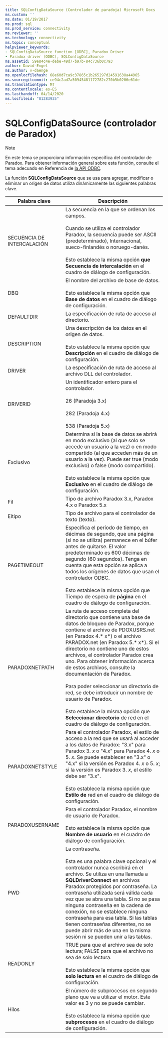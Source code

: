 ```yaml
---
title: SQLConfigDataSource (Controlador de paradoja) Microsoft Docs
ms.custom: ''
ms.date: 01/19/2017
ms.prod: sql
ms.prod_service: connectivity
ms.reviewer: ''
ms.technology: connectivity
ms.topic: conceptual
helpviewer_keywords:
- SQLConfigDataSource function [ODBC], Paradox Driver
- Paradox driver [ODBC], SQLConfigDataSource
ms.assetid: 59e84c4e-debe-49d7-b97b-84c736b0c793
author: David-Engel
ms.author: v-daenge
ms.openlocfilehash: 68e60d7ca9c37865c1b265297d24591638a44965
ms.sourcegitcommit: ce94c2ad7a50945481172782c270b5b0206e61de
ms.translationtype: MT
ms.contentlocale: es-ES
ms.lasthandoff: 04/14/2020
ms.locfileid: "81283935"
---
```

# <a name="sqlconfigdatasource-paradox-driver"></a>SQLConfigDataSource (controlador de Paradox)
> [!NOTE]  
>  En este tema se proporciona información específica del controlador de Paradox. Para obtener información general sobre esta función, consulte el tema adecuado en Referencia de [la API ODBC](../../odbc/reference/syntax/odbc-api-reference.md).  
  
 La función **SQLConfigDataSource** que se usa para agregar, modificar o eliminar un origen de datos utiliza dinámicamente las siguientes palabras clave.  
  
|Palabra clave|Descripción|  
|-------------|-----------------|  
|SECUENCIA DE INTERCALACIÓN|La secuencia en la que se ordenan los campos.<br /><br /> Cuando se utiliza el controlador Paradox, la secuencia puede ser ASCII (predeterminado), Internacional, sueco-finlandés o noruego-danés.<br /><br /> Esto establece la misma opción **que Secuencia de intercalación** en el cuadro de diálogo de configuración.|  
|DBQ|El nombre del archivo de base de datos.<br /><br /> Esto establece la misma opción que **Base de datos** en el cuadro de diálogo de configuración.|  
|DEFAULTDIR|La especificación de ruta de acceso al directorio.|  
|DESCRIPTION|Una descripción de los datos en el origen de datos.<br /><br /> Esto establece la misma opción que **Descripción** en el cuadro de diálogo de configuración.|  
|DRIVER|La especificación de ruta de acceso al archivo DLL del controlador.|  
|DRIVERID|Un identificador entero para el controlador.<br /><br /> 26 (Paradoja 3.x)<br /><br /> 282 (Paradoja 4.x)<br /><br /> 538 (Paradoja 5.x)|  
|Exclusivo|Determina si la base de datos se abrirá en modo exclusivo (al que solo se accede un usuario a la vez) o en modo compartido (al que acceden más de un usuario a la vez). Puede ser true (modo exclusivo) o false (modo compartido).<br /><br /> Esto establece la misma opción que **Exclusivo** en el cuadro de diálogo de configuración.|  
|Fil|Tipo de archivo Paradox 3.x, Paradox 4.x o Paradox 5.x|  
|Eltipo|Tipo de archivo para el controlador de texto (texto).|  
|PAGETIMEOUT|Especifica el período de tiempo, en décimas de segundo, que una página (si no se utiliza) permanece en el búfer antes de quitarse. El valor predeterminado es 600 décimas de segundo (60 segundos). Tenga en cuenta que esta opción se aplica a todos los orígenes de datos que usan el controlador ODBC.<br /><br /> Esto establece la misma opción que Tiempo de espera de **página** en el cuadro de diálogo de configuración.|  
|PARADOXNETPATH|La ruta de acceso completa del directorio que contiene una base de datos de bloqueo de Paradox, porque contiene el archivo de PDOXUSRS.net (en Paradox 4.* x*) o el archivo PARADOX.net (en Paradox 5.* x*). Si el directorio no contiene uno de estos archivos, el controlador Paradox crea uno. Para obtener información acerca de estos archivos, consulte la documentación de Paradox.<br /><br /> Para poder seleccionar un directorio de red, se debe introducir un nombre de usuario de Paradox.<br /><br /> Esto establece la misma opción que **Seleccionar directorio** de red en el cuadro de diálogo de configuración.|  
|PARADOXNETSTYLE|Para el controlador Paradox, el estilo de acceso a la red que se usará al acceder a los datos de Paradox: "3.x" para Paradox 3. *x* o "4.x" para Paradox 4. *x* o 5. *x*. Se puede establecer en "3.x" o "4.x" si la versión es Paradox 4. *x* o 5. *x*; si la versión es Paradox 3. *x*, el estilo debe ser "3.x".<br /><br /> Esto establece la misma opción que **Estilo de** red en el cuadro de diálogo de configuración.|  
|PARADOXUSERNAME|Para el controlador Paradox, el nombre de usuario de Paradox.<br /><br /> Esto establece la misma opción que **Nombre de usuario** en el cuadro de diálogo de configuración.|  
|PWD|La contraseña.<br /><br /> Esta es una palabra clave opcional y el controlador nunca escribirá en el archivo. Se utiliza en una llamada a **SQLDriverConnect** en archivos Paradox protegidos por contraseña. La contraseña utilizada será válida cada vez que se abra una tabla. Si no se pasa ninguna contraseña en la cadena de conexión, no se establece ninguna contraseña para esa tabla. Si las tablas tienen contraseñas diferentes, no se puede abrir más de una en la misma sesión ni se pueden unir a las tablas.|  
|READONLY|TRUE para que el archivo sea de solo lectura; FALSE para que el archivo no sea de solo lectura.<br /><br /> Esto establece la misma opción que **solo lectura** en el cuadro de diálogo de configuración.|  
|Hilos|El número de subprocesos en segundo plano que va a utilizar el motor. Este valor es 3 y no se puede cambiar.<br /><br /> Esto establece la misma opción que **subprocesos** en el cuadro de diálogo de configuración.|
